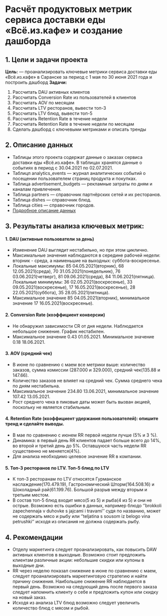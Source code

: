 # Расчёт продуктовых метрик сервиса доставки еды «Всё.из.кафе» и создание дашборда 

## 1. Цели и задачи проекта

**Цель:**  — проанализировать ключевые метрики сервиса доставки еды «Всё.из.кафе» в Саранске за период с 1 мая по 30 июня 2021 года и построить дашборд
**Задачи:**
1. Рассчитать DAU активных клиентов
2. Рассчитать Conversion Rate из пользователей в клиентов
3. Рассчитать AOV  по месяцам
4. Рассчитать LTV ресторанов, вывести топ-3
5. Рассчитать LTV блюд, вывести топ-5
6. Рассчитать Retention Rate в течение недели
7. Рассчитать Retention Rate в течение недели по месяцам
8. Сделать дашборд с ключевыми метриками и описать тренды

## 2. Описание данных 
- Таблицы этого проекта содержат данные о заказах сервиса доставки еды «Всё.из.кафе». В таблицах хранятся данные о событиях в период с 30.04.2021 по 02.07.2021. 
- Таблицп analytics_events — журнал аналитических событий о посещении пользователем страниц продукта и покупках.
- Таблица advertisement_budgets — рекламные затраты по дням и каналам привлечения.
- Таблица partners — справочник партнёрских сетей и их ресторанов.
- Таблица dishes — справочник блюд.
- Таблица cities — справочник городов.
- [Подробное описание данных](https://github.com/ruslanbakht/projects/blob/main/yandex_practicum/product_metrics_dashboard_food_delivery_service/0.%20%D0%9E%D0%BF%D0%B8%D1%81%D0%B0%D0%BD%D0%B8%D0%B5%20%D0%B4%D0%B0%D0%BD%D0%BD%D1%8B%D1%85)

## 3. Результаты анализа ключевых метрик:
#### 1. DAU (активные пользователи за день)
- Изменение DAU выглядит нестабильно, но при этом циклично.
- Максимальные значения наблюдаются в середине рабочей недели: вторник - среда, а наименьшие на выходных: суббота-воскресенье.
- Локальные максимумы:  85 04.05.2021(вторник), 68 12.05.2021(среда), 70 31.05.2021(понедельник), 76 03.06.2021(четверг), 81 09.06.2021(среда), 84 11.06.2021(пятница). Локальные минимумы: 36 02.05.2021(воскресенье), 33 09.05.2021(воскресенье), 17 16.05.2021(воскресенье), 28 22.05.2021(суббота), 35 28.05.2021(пятница).
- Максимальное значение  85 04.05.2021(вторник), минимальное значение 17 16.05.2021(воскресенье).

#### 2. Conversion Rate (коэффициент конверсии)
- Не обнаружил зависимости CR от дня недели. Наблюдается небольшое снижение. График нестабилен.
- Максимальное  значение 0.43 01.05.2021. Минимальное значение 0.18 18.06.2021. 

#### 3. AOV (cредний чек)
- В июне по сравнению с маем все метрики выше: количество заказов, сумма комиссии (287.000 и 329.000), средний чек(135.88 и 147.66).
- Количество заказов не влияет на средний чек. Сумма среднего чека по дням нестабильна.
- Максимальное значение 234.80 13.06.2021, минимальное значение 107.42 13.05.2021.
- Рост среднего чека в пиковые даты может быть вызван акцией, поскольку не является стабильным. 

#### 4. Retention Rate (коэффициент удержания пользователей): опишите тренд и сделайте выводы.
- В мае по сравнению с июнем RR первой недели лучше (5% и 3 %).
- Динамика: в первый день  RR  клиентов падает больше всего  до 14%, во второй и третий день до 5%. Оставшуюся часть недели  RR  существенно не меняется(4%).
- Для анализа необходимо целевое значение RR в компании. 

#### 5. Топ-3 ресторанов по LTV. Топ-5 блюд по LTV 
- К топ-3 ресторанам по LTV относятся Гурманское наслаждение(170.479.19), Гастрономический Шторм(164.508.16) и Шоколадный рай(61.199.76). Большой разрыв между вторым и третьим местом. 
- В состав топ-5 блюд входит мясо(5 из 5) и рыба(4 из 5) и они не острые. Возможно есть ошибки в данных, например блюдо ‘’brokkoli zapechennaja v duhovke s jajcami i travami’’ судя по названию, может не содержать мясо и рыбу или ‘’teljatina s sousom iz belogo vina petrushki‘’ исходя из описания не должна содержать рыбу.  

## 4. Рекомендации
- Отделу маркетинга следует проанализировать, как повысить DAW активных клиентов в выходные. Возможно стоит предложить клиентам различные акции: небольшие скидки или купоны в выходные дни. 
- RR через неделю показал снижение в июне по сравнению с маем, следует проанализировать маркетинговую стратегию и найти причину снижения. Наибольшее снижение RR наблюдается в первый день. Возможно на следующий день после первого заказа следует напомнить клиенту о себе и  предложить купон или скидку на новый заказ. 
- Исходя из анализа LTV блюд возможно следует увеличить количество блюд с мясом и рыбой.  
